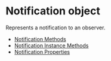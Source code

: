 # Notification object #

Represents a notification to an observer.

* [Notification Methods](notification_methods/index.html)
* [Notification Instance Methods](notification_instance_methods/index.html)
* [Notification Properties](notification_properties/index.html)